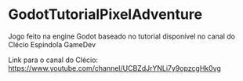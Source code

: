 # GodotTutorialPixelAdventure
Jogo feito na engine Godot baseado no tutorial disponível no canal do Clécio Espindola GameDev

Link para o canal do Clécio: https://www.youtube.com/channel/UCBZdJrYNLi7y9opzcgHk0vg 
